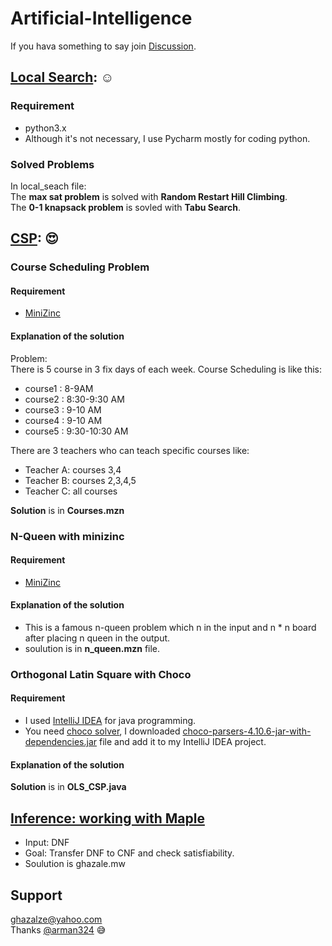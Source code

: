 # Artificial-Intelligence  
If you hava something to say join [Discussion](https://github.com/GhazaleZe/Artificial-Intelligence/discussions).  
## [Local Search](https://github.com/GhazaleZe/Artificial-Intelligence/tree/main/local_search): :relaxed:  
### Requirement  
- python3.x
- Although it's not necessary,  I use Pycharm mostly for coding python.  
### Solved Problems  
In local_seach file:  
The **max sat problem** is solved with **Random Restart Hill Climbing**.  
The **0-1 knapsack problem** is sovled with **Tabu Search**.  
## [CSP](https://github.com/GhazaleZe/Artificial-Intelligence/tree/main/CSP): :heart_eyes:
### Course Scheduling Problem  
#### Requirement  
- [MiniZinc](https://www.minizinc.org/)  
#### Explanation of the solution  
Problem:  
There is 5 course in 3 fix days of each week. Course Scheduling is like this:  
- course1 : 8-9AM  
- course2 : 8:30-9:30 AM  
- course3 : 9-10 AM
- course4 : 9-10 AM  
- course5 : 9:30-10:30 AM  

There are 3 teachers who can teach specific courses like:
- Teacher A: courses 3,4  
- Teacher B: courses 2,3,4,5  
- Teacher C: all courses  
   
**Solution** is in **Courses.mzn**  

### N-Queen with minizinc  
#### Requirement  
- [MiniZinc](https://www.minizinc.org/)  
#### Explanation of the solution  
- This is a famous n-queen problem which n in the input and n * n board after placing n queen in the output.  
- soulution is in **n_queen.mzn** file.  

### Orthogonal Latin Square with Choco  
#### Requirement  
- I used [IntelliJ IDEA](https://www.jetbrains.com/idea/download/#section=windows) for java programming.  
- You need [choco solver](https://github.com/chocoteam/choco-solver), I downloaded [choco-parsers-4.10.6-jar-with-dependencies.jar](https://github.com/chocoteam/choco-solver/releases/download/4.10.6/choco-parsers-4.10.6-jar-with-dependencies.jar) file and add it to my IntelliJ IDEA  project.  
#### Explanation of the solution  
**Solution** is in **OLS_CSP.java**  
## [Inference: working with Maple](https://github.com/GhazaleZe/Artificial-Intelligence/blob/main/ghazale.mw)
- Input: DNF
- Goal: Transfer DNF to CNF and check satisfiability. 
- Soulution is ghazale.mw  

## Support
ghazalze@yahoo.com    
Thanks [@arman324](https://github.com/arman324) :sweat_smile:
